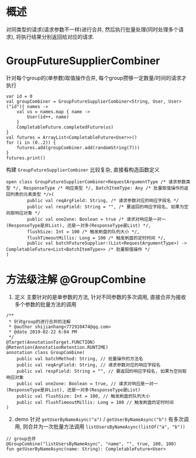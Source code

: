 # 概述

对同类型的请求(请求参数不一样)进行合并, 然后执行批量处理(同时处理多个请求), 将执行结果分别返回给对应的请求.

# GroupFutureSupplierCombiner

针对每个group的(单参数)取值操作合并, 每个group攒够一定数量/时间的请求才执行

```
var id = 0
val groupCombiner = GroupFutureSupplierCombiner<String, User, User>("id"){ names ->
    val us = names.map { name ->
        User(id++, name)
    }
    CompletableFuture.completedFuture(us)
}
val futures = ArrayList<CompletableFuture<User>>()
for (i in (0..2)) {
    futures.add(groupCombiner.add(randomString(7)))
}
futures.print()
```

构建 `GroupFutureSupplierCombiner` 比较复杂, 直接看构造函数定义

```
open class GroupFutureSupplierCombiner<RequestArgumentType /* 请求参数类型 */, ResponseType /* 响应类型 */, BatchItemType: Any /* 批量取值操作的返回列表的元素类型 */>(
        public val reqArgField: String, /* 请求参数对应的响应字段名 */
        public val respField: String = "", /* 要返回的响应字段名, 如果为空则取响应对象 */
        public val one2one: Boolean = true /* 请求对响应是一对一(ResponseType是非List), 还是一对多(ResponseType是List) */,
        flushSize: Int = 100 /* 触发刷盘的队列大小 */,
        flushTimeoutMillis: Long = 100 /* 触发刷盘的定时时间 */,
        public val batchFutureSupplier:(List<RequestArgumentType>) -> CompletableFuture<List<BatchItemType>> /* 批量取值操作 */
)
```

# 方法级注解 @GroupCombine

1. 定义
主要针对的是单参数的方法, 针对不同参数的多次调用, 直接合并为接收多个参数的批量方法的调用

```
/**
 * 针对group的进行合并的注解
 * @author shijianhang<772910474@qq.com>
 * @date 2019-02-22 6:04 PM
 */
@Target(AnnotationTarget.FUNCTION)
@Retention(AnnotationRetention.RUNTIME)
annotation class GroupCombine(
    public val batchMethod: String, // 批量操作的方法名
    public val reqArgField: String, // 请求参数对应的响应字段名
    public val respField: String = "", // 要返回的响应字段名, 如果为空则取响应对象
    public val one2one: Boolean = true, // 请求对响应是一对一(ResponseType是非List), 还是一对多(ResponseType是List)
    public val flushSize: Int = 100, // 触发刷盘的队列大小
    public val flushTimeoutMillis: Long = 100 // 触发刷盘的定时时间
)

```

2. demo
针对 `getUserByNameAsync("a")` / `getUserByNameAsync("b")` 有多次调用, 则合并为一次批量方法调用 `listUsersByNameAsync(listOf("a", "b"))`

```
// group合并
@GroupCombine("listUsersByNameAsync", "name", "", true, 100, 100)
fun getUserByNameAsync(name: String): CompletableFuture<User>
```